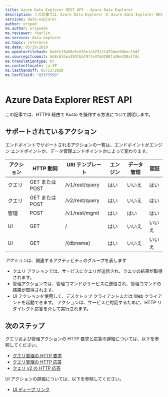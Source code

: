 ```yaml
---
title: Azure Data Explorer REST API - Azure Data Explorer
description: この記事では、Azure Data Explorer の Azure Data Explorer REST API について説明します。
services: data-explorer
author: orspod
ms.author: orspodek
ms.reviewer: rkarlin
ms.service: data-explorer
ms.topic: reference
ms.date: 05/29/2019
ms.openlocfilehash: 6abfe15490e5c633e1cb7912f4794ee90bec1947
ms.sourcegitcommit: bb8c61dea193fbbf9ffe37dd200fa36e428aff8c
ms.translationtype: HT
ms.contentlocale: ja-JP
ms.lasthandoff: 05/13/2020
ms.locfileid: "83373599"
---
```

# <a name="azure-data-explorer-rest-api"></a>Azure Data Explorer REST API

この記事では、HTTPS 経由で Kusto を操作する方法について説明します。

## <a name="supported-actions"></a>サポートされているアクション

エンドポイントでサポートされるアクションの一覧は、エンドポイントがエンジン エンドポイントか、データ管理エンドポイントかによって変わります。

|アクション         |HTTP 動詞   |URI テンプレート           |エンジン|データ管理|認証 |
|---------------|------------|-----------------------|------|---------------|---------------|
|クエリ          |GET または POST |/v1/rest/query         |はい   |いいえ             |はい            |
|クエリ          |GET または POST |/v2/rest/query         |はい   |いいえ             |はい            |
|管理     |POST        |/v1/rest/mgmt          |はい   |はい            |はい            |
|UI             |GET         |/                      |はい   |いいえ             |いいえ             |
|UI             |GET         |/{dbname}              |はい   |いいえ             |いいえ             |

*アクション*は、関連するアクティビティのグループを表します

* クエリ アクションでは、サービスにクエリが送信され、クエリの結果が取得されます。
* 管理アクションでは、管理コマンドがサービスに送信され、管理コマンドの結果が取得されます。
* UI アクションを使用して、デスクトップ クライアントまたは Web クライアントを起動できます。 アクションは、サービスと対話するために、HTTP リダイレクト応答を介して実行されます。

## <a name="next-steps"></a>次のステップ

クエリおよび管理アクションの HTTP 要求と応答の詳細については、以下を参照してください。
 * [クエリ管理の HTTP 要求](./request.md)
 * [クエリ管理の HTTP 応答](./response.md)
 * [クエリ v2 の HTTP 応答](./response2.md)

UI アクションの詳細については、以下を参照してください。
 * [UI ディープ リンク](./deeplink.md)
